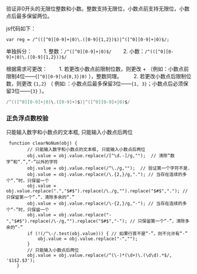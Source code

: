 验证非0开头的无限位整数和小数。整数支持无限位，小数点前支持无限位，小数点后最多保留两位。

js代码如下：　



```
var reg = /^(([^0][0-9]+|0)\.([0-9]{1,2})$)|^([^0][0-9]+|0)$/;
```

单独拆分：
　　1. 整数：`/^([^0][0-9]+|0)$/`
　　2. 小数：`/^(([^0][0-9]+|0)\.([0-9]{1,2}))$/`

根据需求可更改：
　　1. 若更改小数点前限制位数，则更改 + （例如：小数点前限制4位——(`[^0][0-9]\d{0,3}|0)` ），整数同理。
　　2. 若更改小数点后限制位数，则更改 `{1,2}` （ 例如:：小数点后最多保留3位——`{1, 3}`；小数点后必须保留3位——`{3}` ）。



```java
/^(([^0][0-9]+|0)\.([0-9]+)$)|^([^0][0-9]+|0)$/
```





### 正负浮点数校验

 只能输入数字和小数点的文本框, 只能输入小数点后两位

```
 function clearNoNum(obj) {
        // 只能输入数字和小数点的文本框, 只能输入小数点后两位
        obj.value = obj.value.replace(/[^\d.-]/g,"");  // 清除“数字”和“.”,“-”以外的字符
        obj.value = obj.value.replace(/^\./g,"");  // 验证第一个字符不是.
        obj.value = obj.value.replace(/\.{2,}/g,"."); // 当存在连续的多个“.”时，只保留一个
        obj.value = obj.value.replace(".","$#$").replace(/\./g,"").replace("$#$","."); // 只保留第一个“.”，清除多余的“.”
        obj.value = obj.value.replace(/\-{2,}/g,"-"); // 当存在连续的多个“-”时，只保留一个
        obj.value = obj.value.replace("-","$#$").replace(/\-/g,"").replace("$#$","-"); // 只保留第一个“-”，清除多余的“-”
        if (!(/^\-/.test(obj.value))) { // 如果行首不是“-”，则不允许有“-”
            obj.value = obj.value.replace("-","");
        }
        // 只能输入小数点后两位
        obj.value = obj.value.replace(/^(\-)*(\d+)\.(\d\d).*$/, '$1$2.$3');
    }
```